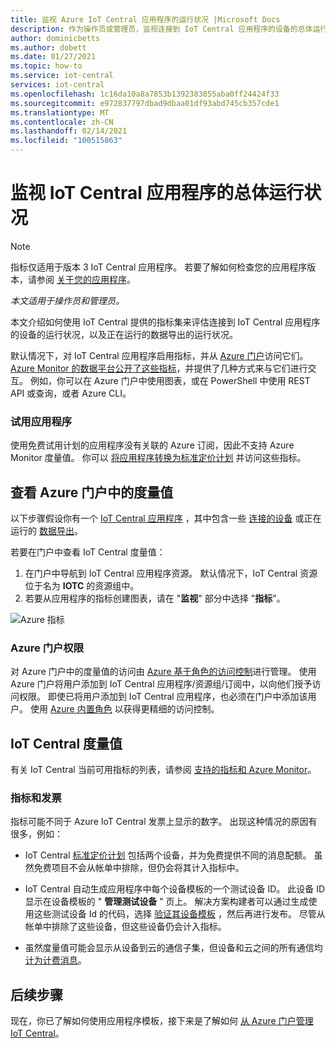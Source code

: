 ```yaml
---
title: 监视 Azure IoT Central 应用程序的运行状况 |Microsoft Docs
description: 作为操作员或管理员，监视连接到 IoT Central 应用程序的设备的总体运行状况。
author: dominicbetts
ms.author: dobett
ms.date: 01/27/2021
ms.topic: how-to
ms.service: iot-central
services: iot-central
ms.openlocfilehash: 1c16da10a8a7853b1392383855aba0ff24424f33
ms.sourcegitcommit: e972837797dbad9dbaa01df93abd745cb357cde1
ms.translationtype: MT
ms.contentlocale: zh-CN
ms.lasthandoff: 02/14/2021
ms.locfileid: "100515863"
---
```

# <a name="monitor-the-overall-health-of-an-iot-central-application"></a>监视 IoT Central 应用程序的总体运行状况

> [!NOTE]
> 指标仅适用于版本 3 IoT Central 应用程序。 若要了解如何检查您的应用程序版本，请参阅 [关于您的应用程序](./howto-get-app-info.md)。

*本文适用于操作员和管理员。*

本文介绍如何使用 IoT Central 提供的指标集来评估连接到 IoT Central 应用程序的设备的运行状况，以及正在运行的数据导出的运行状况。

默认情况下，对 IoT Central 应用程序启用指标，并从 [Azure 门户](https://portal.azure.com/)访问它们。 [Azure Monitor 的数据平台公开了这些指标](../../azure-monitor/platform/data-platform-metrics.md)，并提供了几种方式来与它们进行交互。 例如，你可以在 Azure 门户中使用图表，或在 PowerShell 中使用 REST API 或查询，或者 Azure CLI。

### <a name="trial-applications"></a>试用应用程序

使用免费试用计划的应用程序没有关联的 Azure 订阅，因此不支持 Azure Monitor 度量值。 你可以 [将应用程序转换为标准定价计划](./howto-view-bill.md#move-from-free-to-standard-pricing-plan) 并访问这些指标。

## <a name="view-metrics-in-the-azure-portal"></a>查看 Azure 门户中的度量值

以下步骤假设你有一个 [IoT Central 应用程序](./quick-deploy-iot-central.md) ，其中包含一些 [连接的设备](./tutorial-connect-device.md) 或正在运行的 [数据导出](howto-export-data.md)。

若要在门户中查看 IoT Central 度量值：

1. 在门户中导航到 IoT Central 应用程序资源。 默认情况下，IoT Central 资源位于名为 **IOTC** 的资源组中。
1. 若要从应用程序的指标创建图表，请在 "**监视**" 部分中选择 "**指标**"。

![Azure 指标](media/howto-monitor-application-health/metrics.png)

### <a name="azure-portal-permissions"></a>Azure 门户权限

对 Azure 门户中的度量值的访问由 [Azure 基于角色的访问控制](../../role-based-access-control/overview.md)进行管理。 使用 Azure 门户将用户添加到 IoT Central 应用程序/资源组/订阅中，以向他们授予访问权限。 即使已将用户添加到 IoT Central 应用程序，也必须在门户中添加该用户。 使用 [Azure 内置角色](../../role-based-access-control/built-in-roles.md) 以获得更精细的访问控制。

## <a name="iot-central-metrics"></a>IoT Central 度量值

有关 IoT Central 当前可用指标的列表，请参阅 [支持的指标和 Azure Monitor](../../azure-monitor/platform/metrics-supported.md#microsoftiotcentraliotapps)。

### <a name="metrics-and-invoices"></a>指标和发票

指标可能不同于 Azure IoT Central 发票上显示的数字。 出现这种情况的原因有很多，例如：

- IoT Central [标准定价计划](https://azure.microsoft.com/pricing/details/iot-central/) 包括两个设备，并为免费提供不同的消息配额。 虽然免费项目不会从帐单中排除，但仍会将其计入指标中。

- IoT Central 自动生成应用程序中每个设备模板的一个测试设备 ID。 此设备 ID 显示在设备模板的 " **管理测试设备** " 页上。 解决方案构建者可以通过生成使用这些测试设备 Id 的代码，选择 [验证其设备模板](./overview-iot-central.md#create-device-templates) ，然后再进行发布。 尽管从帐单中排除了这些设备，但这些设备仍会计入指标。

- 虽然度量值可能会显示从设备到云的通信子集，但设备和云之间的所有通信均 [计为计费消息](https://azure.microsoft.com/pricing/details/iot-central/)。

## <a name="next-steps"></a>后续步骤

现在，你已了解如何使用应用程序模板，接下来是了解如何 [从 Azure 门户管理 IoT Central](howto-manage-iot-central-from-portal.md)。